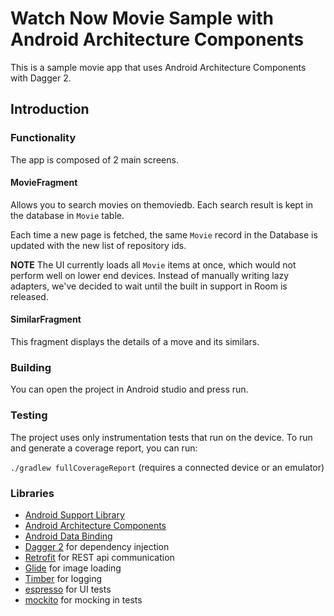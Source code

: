 Watch Now Movie Sample with Android Architecture Components
===========================================================

This is a sample movie app that uses Android Architecture Components with Dagger 2.

Introduction
-------------

### Functionality
The app is composed of 2 main screens.
#### MovieFragment
Allows you to search movies on themoviedb.
Each search result is kept in the database in `Movie` table.

Each time a new page is fetched, the same `Movie` record in the
Database is updated with the new list of repository ids.

**NOTE** The UI currently loads all `Movie` items at once, which would not
perform well on lower end devices. Instead of manually writing lazy
adapters, we've decided to wait until the built in support in Room is released.

#### SimilarFragment
This fragment displays the details of a move and its similars.

### Building
You can open the project in Android studio and press run.
### Testing
The project uses only instrumentation tests that run on the device.
To run and generate a coverage report, you can run:

`./gradlew fullCoverageReport` (requires a connected device or an emulator)

### Libraries
* [Android Support Library][support-lib]
* [Android Architecture Components][arch]
* [Android Data Binding][data-binding]
* [Dagger 2][dagger2] for dependency injection
* [Retrofit][retrofit] for REST api communication
* [Glide][glide] for image loading
* [Timber][timber] for logging
* [espresso][espresso] for UI tests
* [mockito][mockito] for mocking in tests


[mockwebserver]: https://github.com/square/okhttp/tree/master/mockwebserver
[support-lib]: https://developer.android.com/topic/libraries/support-library/index.html
[arch]: https://developer.android.com/arch
[data-binding]: https://developer.android.com/topic/libraries/data-binding/index.html
[espresso]: https://google.github.io/android-testing-support-library/docs/espresso/
[dagger2]: https://google.github.io/dagger
[retrofit]: http://square.github.io/retrofit
[glide]: https://github.com/bumptech/glide
[timber]: https://github.com/JakeWharton/timber
[mockito]: http://site.mockito.org